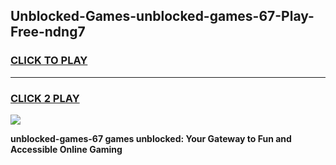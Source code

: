 
## Unblocked-Games-unblocked-games-67-Play-Free-ndng7
<h3>
<a href="https://premium76.site?title=unblocked-games-67&ref=12A">CLICK TO PLAY</a></h3>
<hr>

<h3>
<a href="https://premium76.site?title=unblocked-games-67&ref=12A">CLICK 2 PLAY</a>
  
</h3>

<a href="https://premium76.site?title=unblocked-games-67&ref=12A"><img src="https://clearcache.store/games.png"></a>


**unblocked-games-67 games unblocked: Your Gateway to Fun and Accessible Online Gaming**
